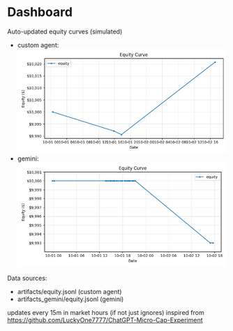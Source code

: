 # Dashboard

Auto-updated equity curves (simulated)

- custom agent: ![Equity Curve](artifacts/equity.png?v=a9b57ed)
- gemini: ![Equity Curve (Gemini)](artifacts_gemini/equity.png?v=a9b57ed)

Data sources:
- artifacts/equity.jsonl (custom agent)
- artifacts_gemini/equity.jsonl (gemini)

updates every 15m in market hours (if not just ignores)
inspired from https://github.com/LuckyOne7777/ChatGPT-Micro-Cap-Experiment